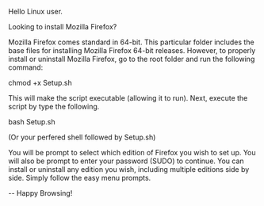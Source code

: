 Hello Linux user.

Looking to install Mozilla Firefox?

Mozilla Firefox comes standard in 64-bit. This particular folder includes the base files for installing Mozilla Firefox 64-bit releases. 
However, to properly install or uninstall Mozilla Firefox, go to the root folder and run the following command:

chmod +x Setup.sh

This will make the script executable (allowing it to run). Next, execute the script by type the following.

   bash Setup.sh
   
   (Or your perfered shell followed by Setup.sh)

You will be prompt to select which edition of Firefox you wish to set up. You will also be prompt to enter your password (SUDO) to continue.
You can install or uninstall any edition you wish, including multiple editions side by side. Simply follow the easy menu prompts.

  
-- Happy Browsing!
